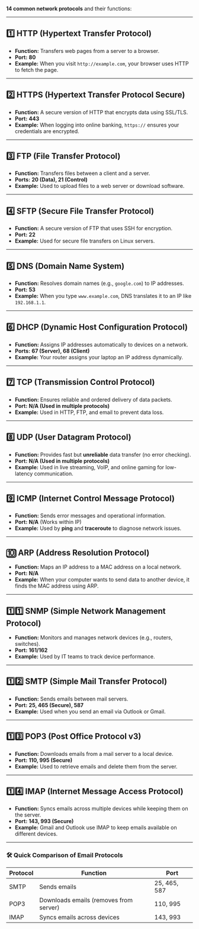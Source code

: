 **14 common network protocols** and their functions:

---

## **1️⃣ HTTP (Hypertext Transfer Protocol)**
- **Function:** Transfers web pages from a server to a browser.  
- **Port:** **80**  
- **Example:** When you visit `http://example.com`, your browser uses HTTP to fetch the page.  

---

## **2️⃣ HTTPS (Hypertext Transfer Protocol Secure)**
- **Function:** A secure version of HTTP that encrypts data using SSL/TLS.  
- **Port:** **443**  
- **Example:** When logging into online banking, `https://` ensures your credentials are encrypted.  

---

## **3️⃣ FTP (File Transfer Protocol)**
- **Function:** Transfers files between a client and a server.  
- **Ports:** **20 (Data), 21 (Control)**  
- **Example:** Used to upload files to a web server or download software.  

---

## **4️⃣ SFTP (Secure File Transfer Protocol)**
- **Function:** A secure version of FTP that uses SSH for encryption.  
- **Port:** **22**  
- **Example:** Used for secure file transfers on Linux servers.  

---

## **5️⃣ DNS (Domain Name System)**
- **Function:** Resolves domain names (e.g., `google.com`) to IP addresses.  
- **Port:** **53**  
- **Example:** When you type `www.example.com`, DNS translates it to an IP like `192.168.1.1`.  

---

## **6️⃣ DHCP (Dynamic Host Configuration Protocol)**
- **Function:** Assigns IP addresses automatically to devices on a network.  
- **Ports:** **67 (Server), 68 (Client)**  
- **Example:** Your router assigns your laptop an IP address dynamically.  

---

## **7️⃣ TCP (Transmission Control Protocol)**
- **Function:** Ensures reliable and ordered delivery of data packets.  
- **Port:** **N/A (Used in multiple protocols)**  
- **Example:** Used in HTTP, FTP, and email to prevent data loss.  

---

## **8️⃣ UDP (User Datagram Protocol)**
- **Function:** Provides fast but **unreliable** data transfer (no error checking).  
- **Port:** **N/A (Used in multiple protocols)**  
- **Example:** Used in live streaming, VoIP, and online gaming for low-latency communication.  

---

## **9️⃣ ICMP (Internet Control Message Protocol)**
- **Function:** Sends error messages and operational information.  
- **Port:** **N/A** (Works within IP)  
- **Example:** Used by **ping** and **traceroute** to diagnose network issues.  

---

## **🔟 ARP (Address Resolution Protocol)**
- **Function:** Maps an IP address to a MAC address on a local network.  
- **Port:** **N/A**  
- **Example:** When your computer wants to send data to another device, it finds the MAC address using ARP.  

---

## **1️⃣1️⃣ SNMP (Simple Network Management Protocol)**
- **Function:** Monitors and manages network devices (e.g., routers, switches).  
- **Port:** **161/162**  
- **Example:** Used by IT teams to track device performance.  

---

## **1️⃣2️⃣ SMTP (Simple Mail Transfer Protocol)**
- **Function:** Sends emails between mail servers.  
- **Port:** **25, 465 (Secure), 587**  
- **Example:** Used when you send an email via Outlook or Gmail.  

---

## **1️⃣3️⃣ POP3 (Post Office Protocol v3)**
- **Function:** Downloads emails from a mail server to a local device.  
- **Port:** **110, 995 (Secure)**  
- **Example:** Used to retrieve emails and delete them from the server.  

---

## **1️⃣4️⃣ IMAP (Internet Message Access Protocol)**
- **Function:** Syncs emails across multiple devices while keeping them on the server.  
- **Port:** **143, 993 (Secure)**  
- **Example:** Gmail and Outlook use IMAP to keep emails available on different devices.  

---

### **🛠 Quick Comparison of Email Protocols**
| Protocol | Function | Port |
|----------|---------|------|
| SMTP | Sends emails | 25, 465, 587 |
| POP3 | Downloads emails (removes from server) | 110, 995 |
| IMAP | Syncs emails across devices | 143, 993 |
